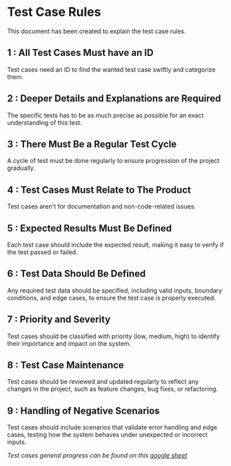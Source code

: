 # Test Case Rules

This document has been created to explain the test case rules.

## 1 : All Test Cases Must have an ID

Test cases need an ID to find the wanted test case swiftly and categorize them.

## 2 : Deeper Details and Explanations are Required

The specific tests has to be as much precise as possible for an exact understanding of this test.

## 3 : There Must Be a Regular Test Cycle

A cycle of test must be done regularly to ensure progression of the project gradually.

## 4 : Test Cases Must Relate to The Product

Test cases aren't for documentation and non-code-related issues.

## 5 : Expected Results Must Be Defined

Each test case should include the expected result, making it easy to verify if the test passed or failed.

## 6 : Test Data Should Be Defined

Any required test data should be specified, including valid inputs, boundary conditions, and edge cases, to ensure the test case is properly executed.

## 7 : Priority and Severity

Test cases should be classified with priority (low, medium, high) to identify their importance and impact on the system.

## 8 : Test Case Maintenance

Test cases should be reviewed and updated regularly to reflect any changes in the project, such as feature changes, bug fixes, or refactoring.

## 9 : Handling of Negative Scenarios

Test cases should include scenarios that validate error handling and edge cases, testing how the system behaves under unexpected or incorrect inputs.

*Test cases general progress can be found on this [google sheet](https://docs.google.com/spreadsheets/d/1K0NGR9Gy0eXgPXVqPabkYytwUibx3F4-xqDcYCp--LI/edit?usp=sharing)*